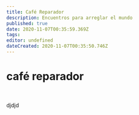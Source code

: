 ```yaml
---
title: Café Reparador
description: Encuentros para arreglar el mundo
published: true
date: 2020-11-07T00:35:59.369Z
tags: 
editor: undefined
dateCreated: 2020-11-07T00:35:50.746Z
---
```


# café reparador

<br>

djdjd